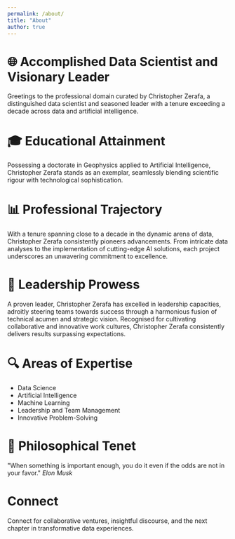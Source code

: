 ```yaml
---
permalink: /about/
title: "About"
author: true
---
```


# 🌐 Accomplished Data Scientist and Visionary Leader
Greetings to the professional domain curated by Christopher Zerafa, a distinguished data scientist and seasoned leader with a tenure exceeding a decade across data and artificial intelligence.

# 🎓 Educational Attainment
Possessing a doctorate in Geophysics applied to Artificial Intelligence, Christopher Zerafa stands as an exemplar, seamlessly blending scientific rigour with technological sophistication.

# 📊 Professional Trajectory
With a tenure spanning close to a decade in the dynamic arena of data, Christopher Zerafa consistently pioneers advancements. From intricate data analyses to the implementation of cutting-edge AI solutions, each project underscores an unwavering commitment to excellence.

# 🚀 Leadership Prowess
A proven leader, Christopher Zerafa has excelled in leadership capacities, adroitly steering teams towards success through a harmonious fusion of technical acumen and strategic vision. Recognised for cultivating collaborative and innovative work cultures, Christopher Zerafa consistently delivers results surpassing expectations.

# 🔍 Areas of Expertise
- Data Science
- Artificial Intelligence
- Machine Learning
- Leadership and Team Management
- Innovative Problem-Solving

# 🌟 Philosophical Tenet
"When something is important enough, you do it even if the odds are not in your favor." *Elon Musk*

# Connect
Connect for collaborative ventures, insightful discourse, and the next chapter in transformative data experiences.